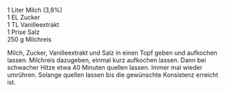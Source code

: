 1 Liter Milch (3,8%)  
1 EL Zucker  
1 TL  Vanilleextrakt  
1 Prise Salz  
250 g Milchreis

Milch, Zucker, Vanilleextrakt und Salz in einen Topf geben und aufkochen lassen. Milchreis dazugeben, einmal kurz aufkochen lassen.
Dann bei schwacher Hitze etwa 40 Minuten quellen lassen. Immer mal wieder umrühren. Solange quellen lassen bis die gewünschte Konsistenz erreicht ist.